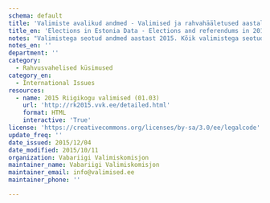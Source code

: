 ```yaml
---
schema: default
title: 'Valimiste avalikud andmed - Valimised ja rahvahääletused aastal 2015'
title_en: 'Elections in Estonia Data - Elections and referendums in 2015'
notes: "Valimistega seotud andmed aastast 2015. Kõik valimistega seotud andmed aastast 1992 kuni viimaste valimisteni on kõigile tasuta kättesaadavad <a href=\"https://www.valimised.ee/et/toimunud-valimiste-arhiiv\">siit</a>."
notes_en: ''
department: ''
category:
  - Rahvusvahelised küsimused
category_en:
  - International Issues
resources:
  - name: 2015 Riigikogu valimised (01.03)
    url: 'http://rk2015.vvk.ee/detailed.html'
    format: HTML
    interactive: 'True'
license: 'https://creativecommons.org/licenses/by-sa/3.0/ee/legalcode'
update_freq: ''
date_issued: 2015/12/04
date_modified: 2015/10/11
organization: Vabariigi Valimiskomisjon
maintainer_name: Vabariigi Valimiskomisjon
maintainer_email: info@valimised.ee
maintainer_phone: ''

---
```


